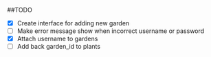 ##TODO

- [x] Create interface for adding new garden
- [ ] Make error message show when incorrect username or password
- [x] Attach username to gardens
- [ ] Add back garden_id to plants